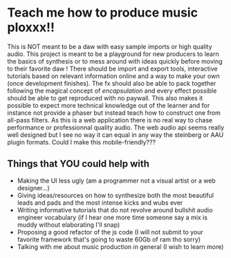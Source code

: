 # Teach me how to produce music ploxxx!!
This is NOT meant to be a daw with easy sample imports or high quality audio.
This project is meant to be a playground for new producers to learn the basics of synthesis or to mess around with ideas quickly before moving to their favorite daw !
There should be import and export tools, interactive tutorials based on relevant information online and a way to make your own (once development finishes).
The fx should also be able to pack together following the magical concept of *encapsulation* and every effect possible should be able to get reproduced with no paywall.
This also makes it possible to expect more technical knowledge out of the learner and for instance not provide a phaser but instead teach how to construct one from all-pass filters.
As this is a web application there is no real way to chase performance or professionnal quality audio.
The web audio api seems really well designed but I see no way it can equal in any way the steinberg or AAU plugin formats.
Could I make this mobile-friendly???

## Things that YOU could help with
- Making the UI less ugly (am a programmer not a visual artist or a web designer...)
- Giving ideas/resources on how to synthesize both the most beautiful leads and pads and the most intense kicks and wubs ever
- Writing informative tutorials that do not revolve around bullshit audio engineer vocabulary (if I hear one more time someone say a mix is muddy without elaborating I'll snap)
- Proposing a good refactor of the js code (I will not submit to your favorite framework that's going to waste 60Gb of ram tho sorry)
- Talking with me about music production in general (I wish to learn more)